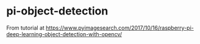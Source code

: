 # pi-object-detection
From tutorial at https://www.pyimagesearch.com/2017/10/16/raspberry-pi-deep-learning-object-detection-with-opencv/
